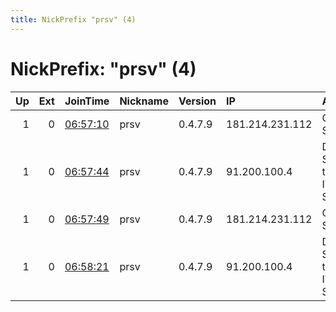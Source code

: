 ```yaml
---
title: NickPrefix "prsv" (4)
---
```


# NickPrefix: "prsv" (4)

|   Up |   Ext | JoinTime                                                                                              | Nickname   | Version   | IP              | AS                                      | CC   |   ORp |   Dirp | OS    | Contact       |   eFamMembers |
|-----:|------:|:------------------------------------------------------------------------------------------------------|:-----------|:----------|:----------------|:----------------------------------------|:-----|------:|-------:|:------|:--------------|--------------:|
|    1 |     0 | [06:57:10](https://nusenu.github.io/OrNetStats/w/relay/8FBBFEF9CE71FBC93AB35BC191A8B20837ECE9AA.html) | prsv       | 0.4.7.9   | 181.214.231.112 | Collin Schneeweiss                      | de   |  9000 |      0 | Linux | admin@prsv.ch |            58 |
|    1 |     0 | [06:57:44](https://nusenu.github.io/OrNetStats/w/relay/F87628369600B635AD7F9A26DDC3A382CA86A189.html) | prsv       | 0.4.7.9   | 91.200.100.4    | Dominic Scholz trading as ITP-Solutions | de   |  9000 |      0 | Linux | admin@prsv.ch |            58 |
|    1 |     0 | [06:57:49](https://nusenu.github.io/OrNetStats/w/relay/A30F7286E8C9536A3DA71E5A5E75BE554005A840.html) | prsv       | 0.4.7.9   | 181.214.231.112 | Collin Schneeweiss                      | de   |  9100 |      0 | Linux | admin@prsv.ch |            58 |
|    1 |     0 | [06:58:21](https://nusenu.github.io/OrNetStats/w/relay/C278811E1800FED18253DA652CF9AFFA488446E5.html) | prsv       | 0.4.7.9   | 91.200.100.4    | Dominic Scholz trading as ITP-Solutions | de   |  9100 |      0 | Linux | admin@prsv.ch |            58 |
